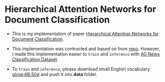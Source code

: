 # Hierarchical Attention Networks for Document Classification

- This is my implementation of paper [Hierarchical Attention Networks for Document Classification](https://www.cs.cmu.edu/~./hovy/papers/16HLT-hierarchical-attention-networks.pdf).

- This implementation was contructed and based on from [repo](https://github.com/uvipen/Hierarchical-attention-networks-pytorch). However, I made this implementation easier to ``train`` and ``inference`` with [AG News Classification Dataset](https://www.kaggle.com/datasets/amananandrai/ag-news-classification-dataset).

- To ``train`` and ``inference``, please download small English vocabulary [glove.6B.50d](https://www.kaggle.com/datasets/watts2/glove6b50dtxt) and push it into __data__ folder.